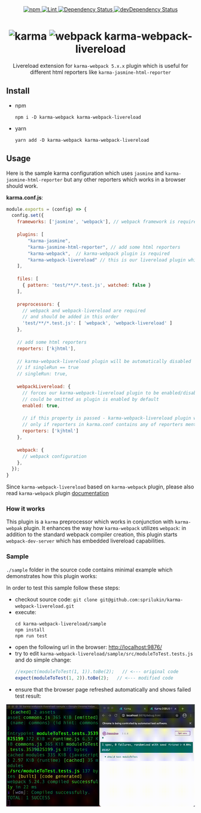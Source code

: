 <div align="center">
  <a href="https://www.npmjs.com/package/dotenv-webpack" target="_blank">
    <img alt="npm" src="https://img.shields.io/npm/v/karma-webpack-livereload.svg?maxAge=0&style=flat" />
  </a>
  <a href="https://github.com/sprilukin/karma-webpack-livereload/actions/workflows/lint.yml" target="_blank">
    <img alt="Lint" src="https://github.com/sprilukin/karma-webpack-livereload/actions/workflows/lint.yml/badge.svg" />
  </a>
  <a href="https://david-dm.org/sprilukin/karma-webpack-livereload" target="_blank">
    <img alt="Dependency Status" src="https://david-dm.org/sprilukin/karma-webpack-livereload.svg" />
  </a>
  <a href="https://david-dm.org/sprilukin/karma-webpack-livereload?type=dev" target="_blank">
    <img alt="devDependency Status" src="https://david-dm.org/sprilukin/karma-webpack-livereload/dev-status.svg" />
  </a>

  <h1>
    <img width="35" height="35" style="padding-top: 7px" src="https://worldvectorlogo.com/logos/karma.svg" alt="karma" />
    <img width="30" height="30" src="https://webpack.js.org/assets/icon-square-big.svg" alt="webpack">
    karma-webpack-livereload
  </h1>
  <p>Livereload extension for <code>karma-webpack 5.x.x</code> plugin which is useful for different html reporters like <code>karma-jasmine-html-reporter</code></p>
</div>

## Install
- npm 
  ```shell
  npm i -D karma-webpack karma-webpack-livereload
  ```

- yarn 
  ```shell
  yarn add -D karma-webpack karma-webpack-livereload
  ```

## Usage

Here is the sample karma configuration which uses `jasmine` and `karma-jasmine-html-reporter`
but any other reporters which works in a browser should work.

**karma.conf.js**:
```js
module.exports = (config) => {
  config.set({
    frameworks: ['jasmine', 'webpack'], // webpack framework is required
    
    plugins: [
        "karma-jasmine",
        "karma-jasmine-html-reporter", // add some html reporters
        "karma-webpack",  // karma-webpack plugin is required
        "karma-webpack-livereload" // this is our livereload plugin which is also required
    ],

    files: [
      { pattern: 'test/**/*.test.js', watched: false }
    ],

    preprocessors: {
      // webpack and webpack-livereload are required
      // and should be added in this order
      'test/**/*.test.js': [ 'webpack', 'webpack-livereload' ]
    },

    // add some html reporters
    reporters: ['kjhtml'],

    // karma-webpack-livereload plugin will be automatically disabled 
    // if singleRun == true
    // singleRun: true,
    
    webpackLivereload: {
      // forces our karma-webpack-livereload plugin to be enabled/disabled.
      // could be omitted as plugin is enabled by default
      enabled: true, 
      
      // if this property is passed - karma-webpack-livereload plugin will be enabled
      // only if reporters in karma.conf contains any of reporters mentioned in this property
      reporters: ['kjhtml']
    },
    
    webpack: {
      // webpack configuration
    },
  });
}
```

Since `karma-webpack-livereload` based on `karma-webpack` plugin, please
also read `karma-webpack` plugin [documentation](https://github.com/ryanclark/karma-webpack)

### How it works

This plugin is a `karma` preprocessor which works in conjunction with `karma-webpak` plugin.
It enhances the way how `karma-webpack` utilizes `webpack`: in addition to the standard 
webpack compiler creation, this plugin starts `webpack-dev-server` which has embedded livereload capabilities.

### Sample
`./sample` folder in the source code contains minimal example which demonstrates how this plugin works:

In order to test this sample follow these steps:
- checkout source code: `git clone git@github.com:sprilukin/karma-webpack-livereload.git`
- execute:
  ```shell
  cd karma-webpack-livereload/sample
  npm install
  npm run test
  ```
- open the following url in the browser: [http://localhost:9876/]()
- try to edit `karma-webpack-livereload/sample/src/moduleToTest.tests.js` and do simple change:
  ```js
  //expect(moduleToTest(1, 1)).toBe(2);   // <--- original code
  expect(moduleToTest(1, 2)).toBe(2);   // <--- modified code  
  ```
- ensure that the browser page refreshed automatically and shows failed test result:

![demo](./livereload.gif)
